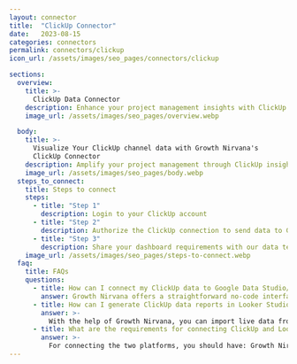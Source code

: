 ```yaml
---
layout: connector
title:  "ClickUp Connector"
date:   2023-08-15
categories: connectors
permalink: connectors/clickup
icon_url: /assets/images/seo_pages/connectors/clickup

sections:
  overview:
    title: >-
      ClickUp Data Connector
    description: Enhance your project management insights with ClickUp integration. Seamlessly merge task and project data from ClickUp with Looker Studio's analytical capabilities, unlocking insights that shape project strategies, team collaboration, and operational excellence.
    image_url: /assets/images/seo_pages/overview.webp

  body:
    title: >-
      Visualize Your ClickUp channel data with Growth Nirvana's
      ClickUp Connector
    description: Amplify your project management through ClickUp insights integrated into Looker Studio.
    image_url: /assets/images/seo_pages/body.webp
  steps_to_connect:
    title: Steps to connect
    steps:
      - title: "Step 1"
        description: Login to your ClickUp account
      - title: "Step 2"
        description: Authorize the ClickUp connection to send data to Growth Nirvana
      - title: "Step 3"
        description: Share your dashboard requirements with our data team. We will build the report for you.
    image_url: /assets/images/seo_pages/steps-to-connect.webp
  faq:
    title: FAQs
    questions:
      - title: How can I connect my ClickUp data to Google Data Studio/Looker Studio?
        answer: Growth Nirvana offers a straightforward no-code interface to connect to ClickUp data sources.
      - title: How can I generate ClickUp data reports in Looker Studio?
        answer: >-
          With the help of Growth Nirvana, you can import live data from ClickUp into Looker Studio. These data can be viewed in charts, tables, and dashboards to generate branded reports that can be shared instantly.
      - title: What are the requirements for connecting ClickUp and Looker Studio?
        answer: >-
          For connecting the two platforms, you should have: Growth Nirvana Account and ClickUp Ads Account
---
```

